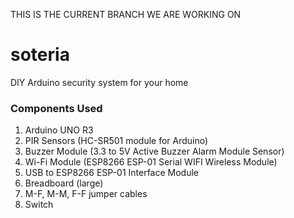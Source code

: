 THIS IS THE  CURRENT BRANCH WE ARE WORKING ON

# soteria
DIY Arduino security system for your home

### Components Used
1. Arduino UNO R3
2. PIR Sensors (HC-SR501 module for Arduino)
3. Buzzer Module (3.3 to 5V Active Buzzer Alarm Module Sensor)
4. Wi-Fi Module (ESP8266 ESP-01 Serial WIFI Wireless Module)
5. USB to ESP8266 ESP-01 Interface Module
6. Breadboard (large)
7. M-F, M-M, F-F jumper cables
8. Switch
